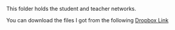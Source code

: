 This folder holds the student and teacher networks.

You can download the files I got from the following [Dropbox Link](https://www.dropbox.com/s/csc2omhb4soz42l/TeacherNetworks.zip?dl=1)